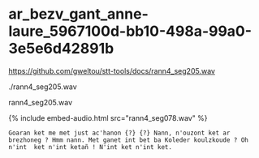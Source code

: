 
# ar_bezv_gant_anne-laure_5967100d-bb10-498a-99a0-3e5e6d42891b
  
https://github.com/gweltou/stt-tools/docs/rann4_seg205.wav

./rann4_seg205.wav

rann4_seg205.wav

{% include embed-audio.html src="rann4_seg078.wav" %}

```
Goaran ket me met just ac'hanon {?} {?} Nann, n'ouzont ket ar brezhoneg ? Hmm nann. Met ganet int bet ba Koleder koulzkoude ? Oh n'int  ket n'int ketañ ! N'int ket n'int ket.
```
